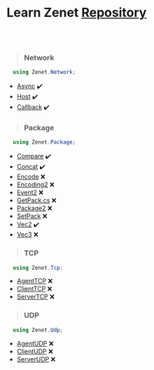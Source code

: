 <br>

# Learn Zenet [Repository](https://github.com/zeloot/Zenet/)

<br><br>

> ###  Network
```csharp
  using Zenet.Network; 
```
  -  [Async](docs/Network/Async.md) ✔️
  -  [Host](docs/Network/Host.md) ✔️
  -  [Callback](docs/Network/Callback.md) ✔️


> ###  Package
```csharp
  using Zenet.Package; 
```
-  [Compare](docs/Package/Compare.md) ✔️
-  [Concat](docs/Package/Concat.md) ✔️
-  [Encode](docs/Package/Encode.md) ❌
-  [Encoding2](docs/Package/Encoding2.md) ❌
-  [Event2](docs/Package/Event2.md) ❌
-  [GetPack.cs](docs/Package/GetPack.md) ❌
-  [Package2](docs/Package/Package2.md) ❌
-  [SetPack](docs/Package/SetPack.md) ❌
-  [Vec2](docs/Package/Vec2.md) ✔️
-  [Vec3](docs/Package/Vec3.md) ❌


> ###  TCP
```csharp
  using Zenet.Tcp; 
```
-  [AgentTCP](docs/Tcp/AgentTCP.md) ❌
-  [ClientTCP](docs/Tcp/ClientTCP.md) ❌
-  [ServerTCP](docs/Tcp/ServerTCP.md) ❌


> ###  UDP
```csharp
  using Zenet.Udp; 
```
-  [AgentUDP](docs/Udp/AgentUDP.md) ❌
-  [ClientUDP](docs/Udp/ClientUDP.md) ❌
-  [ServerUDP](docs/Udp/ServerUDP.md) ❌


  
